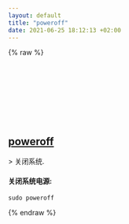 ```yaml
---
layout: default
title: "poweroff"
date: 2021-06-25 18:12:13 +02:00
---
```

{% raw %}
<h2 id="poweroff">
  <a href="/zh/linux/poweroff.html">poweroff</a> <a href="#poweroff"><svg class="icon">
    <use href="/assets/images/unicode_sprite.svg#link" />
  </svg></a>
</h2>
> 关闭系统.

#### 关闭系统电源:
```shell
sudo poweroff
```
{% endraw %}